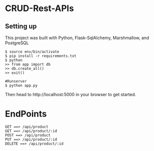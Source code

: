 # CRUD-Rest-APIs

## Setting up
This project was built with Python, Flask-SqlAlchemy, Marshmallow, and PostgreSQL

```
$ source env/bin/activate
$ pip install -r requirements.txt
$ python
>> from app import db
>> db.create_all()
>> exit()

#Runserver
$ python app.py
```
Then head to
http://localhost:5000 in your browser to get started.

# EndPoints
```
GET ==> /api/product
GET ==> /api/product/:id
POST ==> /api/product
PUT ==> /api/product/:id
DELETE ==> /api/product/:id
```

